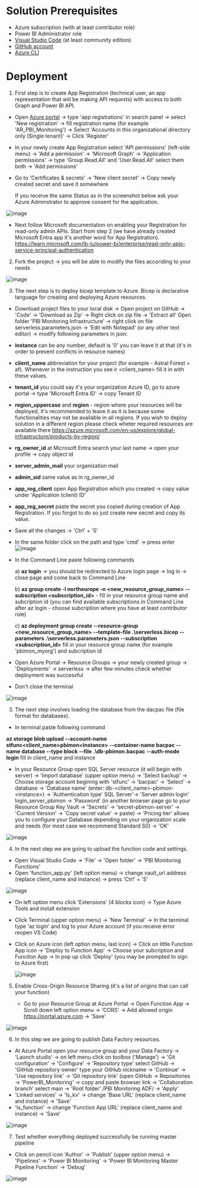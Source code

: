 # Solution Prerequisites
- Azure subscription (with at least contributor role)
- Power BI Administrator role
- [Visual Studio Code](https://code.visualstudio.com/download) (at least community edition)
- [GitHub account](https://github.com/join)
- [Azure CLI](https://learn.microsoft.com/en-us/cli/azure/install-azure-cli)

# Deployment

1) First step is to create App Registration (technical user, an app representation that will be making API requests) with access to both Graph and Power BI API.
- Open [Azure portal](https://portal.azure.com/) -> type 'app registrations' in search panel -> select 'New registration' -> fill registration name (for example 'AR_PBI_Monitoring') -> Select 'Accounts in this organizational directory only (Single tenant)' -> Click 'Register'
- In your newly create App Registration select 'API permissions' (left-side menu) -> 'Add a permission' -> 'Microsoft Graph' -> 'Application permissions' -> type 'Group.Read.All' and 'User.Read.All' select them both -> 'Add permissions'
- Go to 'Certificates & secrets' -> 'New client secret' -> Copy newly created secret and save it somewhere
  
  If you receive the same Status as in the screenshot below ask your Azure Adminstrator to approve consent for the application.
  
![image](https://github.com/AstralForest/Power_BI_Monitoring/assets/156897451/f64d184d-0675-4f00-899f-a80468fc68b9)

 - Next follow Microsoft documentation on enabling your Registration for read-only admin APIs. Start from step 2 (we have already created Microsoft Entra app it's another word for App Registration). https://learn.microsoft.com/lb-lu/power-bi/enterprise/read-only-apis-service-principal-authentication
2) Fork the project -> you will be able to modify the files accoriding to your needs
   
 ![image](https://github.com/AstralForest/Power_BI_Monitoring/assets/156897451/8128e115-48db-450f-971d-9d9e7add6241)

3) The next step is to deploy bicep template to Azure. Bicep is declarative language for creating and deploying Azure resources.
- Download project files to your local disk -> Open project on GitHub -> 'Code' -> 'Download as Zip' -> Right click on zip file -> 'Extract all'
Open folder 'PBI Monitoring Infrastructure' -> right click on file serverless.parameters.json -> 'Edit with Notepad' (or any other text editor) -> modify following parameters in json:
- **instance** can be any number, default is '0' you can leave it at that (it's in order to prevent conflicts in resource names)
- **client_name** abbreviation for your project (for example - Astral Forest = af). Whenever in the instruction you see <instance> ir <client_name> fill it in with these values.
- **tenant_id** you could say it's your organization Azure ID, go to azure portal -> type 'Microsoft Entra ID' -> copy Tenant ID
- **region_uppercase** and **region** - region where your resources will be deployed, it's recommended to leave it as it is because some functionalities may not be available in all regions. If you wish to deploy solution in a different region please check wheter required resources are available there https://azure.microsoft.com/en-us/explore/global-infrastructure/products-by-region/ 
- **rg_owner_id** at Microsoft Entra search your last name -> open your profile -> copy object id
- **server_admin_mail** your organization mail
- **admin_sid** same value as in rg_owner_id
- **app_reg_client** open App Registration which you created -> copy value under 'Application (client) ID' 
- **app_reg_secret** paste the secret you copied during creation of App Registration. If you forgot to do so just create new secret and copy its value.

- Save all the changes -> 'Ctrl' + 'S'

- In the same folder click on the path and type 'cmd' -> press enter
![image](https://github.com/AstralForest/Power_BI_Monitoring/assets/156897451/6dffd4f8-0cd4-4dc2-acbd-83cf57dbff4e)

- In the Command Line paste following commands
  
  a) **az login** -> you should be redirected to Azure login page -> log in -> close page and come back to Command Line
  
  b) **az group create -l northeurope -n <new_resource_group_name> --subscription <subscription_id>** - fill in your resource group name and subcription id (you can find available subscriptions in Command Line after az login - choose subcription where you have at least contributor role)
  
  c) **az deployment group create --resource-group <new_resource_group_name> --template-file .\serverless.bicep --parameters .\serverless.parameters.json --subscription <subscription_id>** fill in your resource group name (for example 'pbimon_myorg') and subcription id

- Open Azure Portal -> Resource Groups -> your newly created group -> 'Deployments' -> serverless -> after few minutes check whether deployment was successful
- Don't close the terminal

![image](https://github.com/AstralForest/Power_BI_Monitoring/assets/156897451/901daafb-e1bc-4c93-9a13-350079cade70)

3) The next step involves loading the database from the dacpac file (file format for databases).
- In terminal paste following command
  
**az storage blob upload --account-name stfunc<client_name>pbimon&lt;instance&gt; --container-name bacpac --name database --type block --file .\db-pbimon.bacpac --auth-mode login** fill in client_name and instance

- In your Resource Group open SQL Server resource (it will begin with server) -> 'Import database' (upper option menu) -> 'Select backup' -> Choose storage account beginnig with 'stfunc' -> 'bacpac' -> 'Select' -> database -> 'Database name' (enter: db-<client_name>-pbimon-&lt;instance&gt;) -> 'Authentication type' SQL Server'-> 'Server admin login' login_server_pbimon -> 'Password' (in another browser page go to your Resource Group Key Vault -> 'Secrets' -> 'secret-pbimon-server' -> 'Current Version' -> 'Copy secret value' -> paste) -> 'Pricing tier' allows you to configure your Database depending on your organization scale and needs (for most case we recommend Standard S0) -> 'OK'

![image](https://github.com/AstralForest/Power_BI_Monitoring/assets/156897451/907601c1-07c4-4593-b120-77c37000245f)

4) In the next step we are going to upload the function code and settings.
- Open Visual Studio Code -> 'File' -> 'Open folder' -> 'PBI Monitoring Functions'
- Open 'function_app.py' (left option menu) -> change vault_url address (replace client_name and instance) -> press 'Ctrl' + 'S'
  
![image](https://github.com/AstralForest/Power_BI_Monitoring/assets/156897451/bd94108c-e418-49ed-8c23-f4e0e7d517c5)

- On left option menu click 'Extensions' (4 blocks icon) -> Type Azure Tools and install extension
- Click Terminal (upper option menu) -> 'New Terminal' -> In the terminal type 'az login' and log to your Azure account (if you receive error reopen VS Code)
- Click on Azure icon (left option menu, last icon) -> Click on little Function App icon -> 'Deploy to Function App' -> Choose your subcription and Funciton App -> In pop up click 'Deploy' (you may be prompted to sign to Azure first)

  ![image](https://github.com/AstralForest/Power_BI_Monitoring/assets/156897451/c73f4d2a-7369-4d94-81d2-30c8e9055323)

5) Enable Cross-Origin Resource Sharing (it's a list of origins that can call your function)

   - Go to your Resource Group at Azure Portal -> Open Function App -> Scroll down left option menu -> 'CORS' ->  Add allowed origin https://portal.azure.com  -> 'Save'

![image](https://github.com/AstralForest/Power_BI_Monitoring/assets/156897451/852997ea-acf7-41fb-b6de-77e8ae18ad3b)

6) In this step we are going to publish Data Factory resources.
- At Azure Portal open your resource group and your Data Factory -> 'Launch studio' -> on left menu click on toolbox ('Manage') -> 'Git configuration' -> 'Configure' -> 'Repository type' select GitHub -> 'GitHub repository owner' type your GitHub nickname -> 'Continue' -> 'Use repository link' -> 'Git repository link' (open GitHub -> Repositories -> 'PowerBI_Monitoring' -> copy and paste browser link -> 'Collaboration branch' select main -> 'Root folder' /PBI Monitoring ADF/ -> 'Apply'
- 'Linked services' -> 'ls_kv' -> change 'Base URL' (replace client_name and instance) -> 'Save'
- 'ls_function' -> change 'Function App URL' (replace client_name and instance) -> 'Save'
   
![image](https://github.com/AstralForest/Power_BI_Monitoring/assets/156897451/94e0c9d4-8395-4e07-9e49-cb5f32dc399d)

7) Test whether everything deployed successfully be running master pipeline
- Click on pencil icon 'Author' -> 'Publish' (upper option menu) -> 'Pipelines' -> 'Power BI Monitoring' -> 'Power BI Monitoring Master Pipeline Function' -> 'Debug'

![image](https://github.com/AstralForest/Power_BI_Monitoring/assets/156897451/e6535342-4fd2-4533-897f-90d859023cb6)



